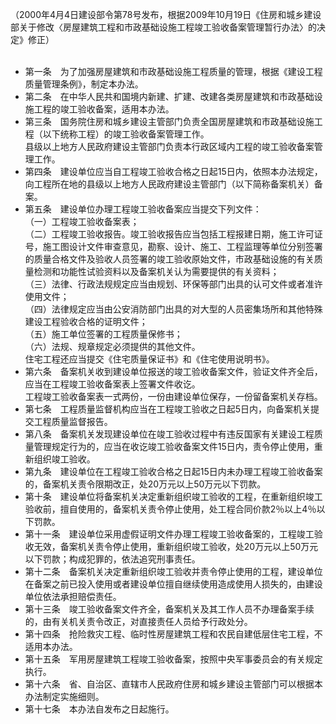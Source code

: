 （2000年4月4日建设部令第78号发布，根据2009年10月19日《住房和城乡建设部关于修改〈房屋建筑工程和市政基础设施工程竣工验收备案管理暂行办法〉的决定》修正）<br/><br/>

- 第一条　为了加强房屋建筑和市政基础设施工程质量的管理，根据《建设工程质量管理条例》，制定本办法。<br/>
- 第二条　在中华人民共和国境内新建、扩建、改建各类房屋建筑和市政基础设施工程的竣工验收备案，适用本办法。<br/>
- 第三条　国务院住房和城乡建设主管部门负责全国房屋建筑和市政基础设施工程（以下统称工程）的竣工验收备案管理工作。<br/>
县级以上地方人民政府建设主管部门负责本行政区域内工程的竣工验收备案管理工作。<br/>
- 第四条　建设单位应当自工程竣工验收合格之日起15日内，依照本办法规定，向工程所在地的县级以上地方人民政府建设主管部门（以下简称备案机关）备案。<br/>
- 第五条　建设单位办理工程竣工验收备案应当提交下列文件：<br/>
（一）工程竣工验收备案表；<br/>
（二）工程竣工验收报告。竣工验收报告应当包括工程报建日期，施工许可证号，施工图设计文件审查意见，勘察、设计、施工、工程监理等单位分别签署的质量合格文件及验收人员签署的竣工验收原始文件，市政基础设施的有关质量检测和功能性试验资料以及备案机关认为需要提供的有关资料；<br/>
（三）法律、行政法规规定应当由规划、环保等部门出具的认可文件或者准许使用文件；<br/>
（四）法律规定应当由公安消防部门出具的对大型的人员密集场所和其他特殊建设工程验收合格的证明文件；<br/>
（五）施工单位签署的工程质量保修书；<br/>
（六）法规、规章规定必须提供的其他文件。<br/>
住宅工程还应当提交《住宅质量保证书》和《住宅使用说明书》。<br/>
- 第六条　备案机关收到建设单位报送的竣工验收备案文件，验证文件齐全后，应当在工程竣工验收备案表上签署文件收讫。<br/>
工程竣工验收备案表一式两份，一份由建设单位保存，一份留备案机关存档。<br/>
- 第七条　工程质量监督机构应当在工程竣工验收之日起5日内，向备案机关提交工程质量监督报告。<br/>
- 第八条　备案机关发现建设单位在竣工验收过程中有违反国家有关建设工程质量管理规定行为的，应当在收讫竣工验收备案文件15日内，责令停止使用，重新组织竣工验收。<br/>
- 第九条　建设单位在工程竣工验收合格之日起15日内未办理工程竣工验收备案的，备案机关责令限期改正，处20万元以上50万元以下罚款。<br/>
- 第十条　建设单位将备案机关决定重新组织竣工验收的工程，在重新组织竣工验收前，擅自使用的，备案机关责令停止使用，处工程合同价款2％以上4％以下罚款。<br/>
- 第十一条　建设单位采用虚假证明文件办理工程竣工验收备案的，工程竣工验收无效，备案机关责令停止使用，重新组织竣工验收，处20万元以上50万元以下罚款；构成犯罪的，依法追究刑事责任。<br/>
- 第十二条　备案机关决定重新组织竣工验收并责令停止使用的工程，建设单位在备案之前已投入使用或者建设单位擅自继续使用造成使用人损失的，由建设单位依法承担赔偿责任。<br/>
- 第十三条　竣工验收备案文件齐全，备案机关及其工作人员不办理备案手续的，由有关机关责令改正，对直接责任人员给予行政处分。<br/>
- 第十四条　抢险救灾工程、临时性房屋建筑工程和农民自建低层住宅工程，不适用本办法。<br/>
- 第十五条　军用房屋建筑工程竣工验收备案，按照中央军事委员会的有关规定执行。<br/>
- 第十六条　省、自治区、直辖市人民政府住房和城乡建设主管部门可以根据本办法制定实施细则。<br/>
- 第十七条　本办法自发布之日起施行。<br/>
